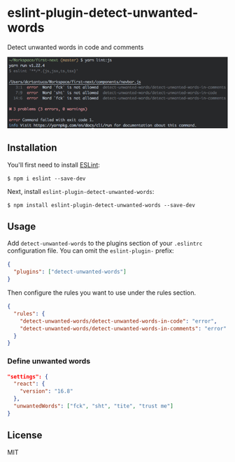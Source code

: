 # eslint-plugin-detect-unwanted-words

Detect unwanted words in code and comments

![](demo.png)

## Installation

You'll first need to install [ESLint](http://eslint.org):

```
$ npm i eslint --save-dev
```

Next, install `eslint-plugin-detect-unwanted-words`:

```
$ npm install eslint-plugin-detect-unwanted-words --save-dev
```

## Usage

Add `detect-unwanted-words` to the plugins section of your `.eslintrc` configuration file. You can omit the `eslint-plugin-` prefix:

```json
{
  "plugins": ["detect-unwanted-words"]
}
```

Then configure the rules you want to use under the rules section.

```json
{
  "rules": {
    "detect-unwanted-words/detect-unwanted-words-in-code": "error",
    "detect-unwanted-words/detect-unwanted-words-in-comments": "error"
  }
}
```

### Define unwanted words

```json
"settings": {
  "react": {
    "version": "16.8"
  },
  "unwantedWords": ["fck", "sht", "tite", "trust me"]
}
```

## License

MIT
